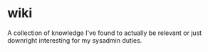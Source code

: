 # wiki
A collection of knowledge I've found to actually be relevant or just downright interesting for my sysadmin duties. 
